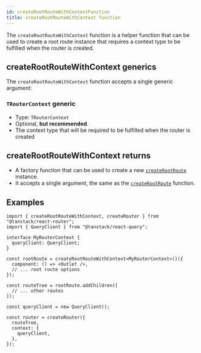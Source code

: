 ```yaml
---
id: createRootRouteWithContextFunction
title: createRootRouteWithContext function
---
```


The `createRootRouteWithContext` function is a helper function that can be used to create a root route instance that requires a context type to be fulfilled when the router is created.

## createRootRouteWithContext generics

The `createRootRouteWithContext` function accepts a single generic argument:

### `TRouterContext` generic

- Type: `TRouterContext`
- Optional, **but recommended**.
- The context type that will be required to be fulfilled when the router is created

## createRootRouteWithContext returns

- A factory function that can be used to create a new [`createRootRoute`](../createRootRouteFunction.md) instance.
- It accepts a single argument, the same as the [`createRootRoute`](../createRootRouteFunction.md) function.

## Examples

```tsx
import { createRootRouteWithContext, createRouter } from "@tanstack/react-router";
import { QueryClient } from "@tanstack/react-query";

interface MyRouterContext {
  queryClient: QueryClient;
}

const rootRoute = createRootRouteWithContext<MyRouterContext>()({
  component: () => <Outlet />,
  // ... root route options
});

const routeTree = rootRoute.addChildren([
  // ... other routes
]);

const queryClient = new QueryClient();

const router = createRouter({
  routeTree,
  context: {
    queryClient,
  },
});
```
